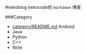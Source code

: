 #nekoblog
nekocode的 `markdown` 博客

###Category
- [category/README.md](test "test") Android
- Java
- Python
- C++
- Note